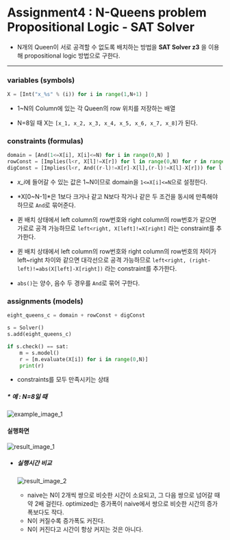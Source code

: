 # Assignment4 : N-Queens problem<br>	Propositional Logic - SAT Solver

* N개의 Queen이 서로 공격할 수 없도록 배치하는 방법을 **SAT Solver z3** 을 이용해 propositional logic 방법으로 구한다.

------



### **variables (symbols)**

```python
X = [Int("x_%s" % (i)) for i in range(1,N+1) ]
```

- 1~N의 Column에 있는 각 Queen의 row 위치를 저장하는 배열

- N=8일 때 X는 `[x_1, x_2, x_3, x_4, x_5, x_6, x_7, x_8]`가 된다.

  

### **constraints (formulas)**

```python
domain = [And(1<=X[i], X[i]<=N) for i in range(0,N) ]
rowConst = [Implies(l<r, X[l]!=X[r]) for l in range(0,N) for r in range(0,N)]
digConst = [Implies(l<r, And((r-l)!=X[r]-X[l],(r-l)!=X[l]-X[r])) for l in range(0,N) for r in range(0,N)]
```

- *x_i*에 들어갈 수 있는 값은 1~N이므로 domain을 `1<=X[i]<=N`으로 설정한다.

- *X[0~N-1]*은 1보다 크거나 같고 N보다 작거나 같은 두 조건을 동시에 만족해야하므로 `And`로 묶어준다.

- 퀸 배치 상태에서 left column의 row번호와 right column의 row번호가 같으면 가로로 공격 가능하므로 `left<right, X[left]!=X[right]` 라는 constraint를 추가한다.

- 퀸 배치 상태에서 left column의 row번호와 right column의 row번호의 차이가 left~right 차이와 같으면 대각선으로 공격 가능하므로 `left<right, (right-left)!=abs(X[left]-X[right])` 라는 constraint를 추가한다.

- `abs()`는 양수, 음수 두 경우를 `And`로 묶어 구한다.

  

### **assignments (models)**

```python
eight_queens_c = domain + rowConst + digConst

s = Solver()
s.add(eight_queens_c)

if s.check() == sat:
    m = s.model()
    r = [m.evaluate(X[i]) for i in range(0,N)]
    print(r)
```

- constraints를 모두 만족시키는 상태



##### * 예 : N=8일 때

![example_image_1](C:\Users\JaneYi\Assignment\19-2_CSE4007_AI\assignment4\example_image_1.png)



#### 실행화면

![result_image_1](C:\Users\JaneYi\Assignment\19-2_CSE4007_AI\assignment4\result_image_1.png)

* ##### 실행시간 비교

  ![result_image_2](C:\Users\JaneYi\Assignment\19-2_CSE4007_AI\assignment4\result_image_2.png)

  * naive는 N이 2개씩 쌍으로 비슷한 시간이 소요되고, 그 다음 쌍으로 넘어갈 때 약 2배 걸린다. optimized는 증가폭이 naive에서 쌍으로 비슷한 시간의 증가폭보다도 작다.
  * N이 커질수록 증가폭도 커진다.
  * N이 커진다고 시간이 항상 커지는 것은 아니다.
